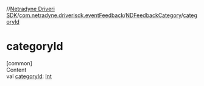 //[Netradyne Driveri SDK](../../index.md)/[com.netradyne.driverisdk.eventFeedback](../index.md)/[NDFeedbackCategory](index.md)/[categoryId](category-id.md)



# categoryId  
[common]  
Content  
val [categoryId](category-id.md): [Int](https://kotlinlang.org/api/latest/jvm/stdlib/kotlin/-int/index.html)  



